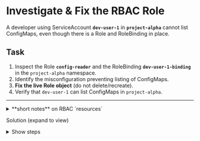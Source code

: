 # Investigate & Fix the RBAC Role

A developer using ServiceAccount **`dev-user-1`** in **`project-alpha`** cannot list ConfigMaps, even though there is a Role and RoleBinding in place.

## Task

1. Inspect the Role **`config-reader`** and the RoleBinding **`dev-user-1-binding`** in the `project-alpha` namespace.
2. Identify the misconfiguration preventing listing of ConfigMaps.
3. **Fix the live Role object** (do not delete/recreate).
4. Verify that `dev-user-1` can list ConfigMaps in `project-alpha`.

---

<details> <summary>**short notes** on RBAC `resources`</summary>

# 📒 RBAC Resources – Short Notes

### 🔑 Rules

* Always use **plural** names in `resources` (e.g., `configmaps`, not `configmap`).
* Names must match **API resource list** → check with:

  ```bash
  kubectl api-resources
  ```
* ❌ Singular / Short names (e.g., `cm`, `svc`) are invalid.
* ✅ Always lowercase.

---

### ✅ Common Plural Names

* Pod → `pods`
* Service → `services`
* ConfigMap → `configmaps`

</details>

Solution (expand to view)
<details> <summary>Show steps</summary>


1) Confirm the problem

```bash
kubectl auth can-i list configmaps \
  --as=system:serviceaccount:project-alpha:dev-user-1 -n project-alpha
```

You should see no.

2) Inspect Role and RoleBinding

```bash
kubectl -n project-alpha get role config-reader -o yaml
kubectl -n project-alpha get rolebinding dev-user-1-binding -o yaml
```

Notice the Role uses resources: ["configmap"] (singular). It must be configmaps (plural).
```bash
kubectl api-resources | grep -i configmap  # It must be configmaps (plural).
```

3a) Fix in-place using kubectl edit
```bash
kubectl -n project-alpha edit role config-reader

# Change:
#   resources: ["configmap"]
# To:
#   resources: ["configmaps"]
# Save & exit
```

3b) (Alternative) Patch in-place

```bash
kubectl -n project-alpha patch role config-reader \
  --type='json' \
  -p='[{"op":"replace","path":"/rules/0/resources/0","value":"configmaps"}]'
```

4) Verify

```bash
kubectl auth can-i list configmaps \
  --as=system:serviceaccount:project-alpha:dev-user-1 -n project-alpha
```


</details>
